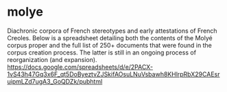 # molye
Diachronic corpora of French stereotypes and early attestations of French Creoles.
Below is a spreadsheet detailing both the contents of the Molyé corpus proper and the full list of 250+ documents that were found in the corpus creation process.
The latter is still in an ongoing process of reorganization (and expansion).
https://docs.google.com/spreadsheets/d/e/2PACX-1vS43h47Gq3x6F_qt5DoByeztvZJSkifAOsuLNuVsbawh8KHlrpRbX29CAEsruipmLZd7ugA3_GoQDZk/pubhtml

